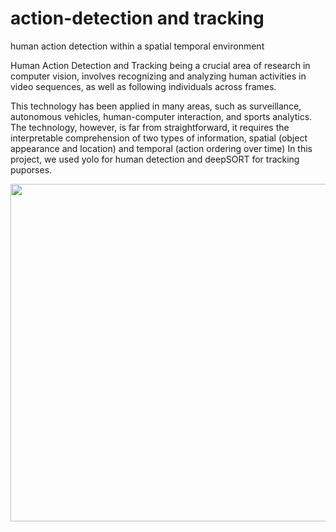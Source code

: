 # action-detection and tracking
human action detection within a spatial temporal environment

Human Action Detection and Tracking being a crucial area of research in computer vision, involves recognizing and analyzing human activities in video sequences, as well as following individuals across frames.

This technology has been applied in many areas, such as surveillance, autonomous vehicles, human-computer interaction, and sports analytics. 
The technology, however, is far from straightforward, it requires the interpretable comprehension of two types of information, spatial (object appearance and location) and temporal (action ordering over time)
In this project, we used yolo for human detection and deepSORT for tracking puporses.


<p align="center">
    <img src="https://github.com/dvskabangira/Human-action-detection-and-tracking/dettt.gif", width="540">

